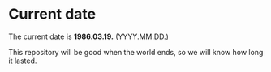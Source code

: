 # Current date

The current date is **1986.03.19.** (YYYY.MM.DD.)

This repository will be good when the world ends, so we will know how long it lasted.